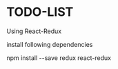 # TODO-LIST
Using React-Redux

install following dependencies

npm install --save redux react-redux
